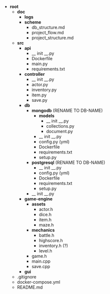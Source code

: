 - **root**
    - **doc**
        - **logs**
        - **scheme**
            - db_structure.md
            - project_flow.md
            - project_structure.md
    - **src**
        - **api**
            - __ init __.py
            - Dockerfile
            - main.py
            - requirements.txt
        - **controller**
            - __ init __.py
            - actor.py
            - inventory.py
            - item.py
            - save.py
        - **db**
            - **mongodb** (RENAME TO DB-NAME)
                - **models**
                    - __ init __.py
                    - collections.py
                    - document.py
                - __ init __.py
                - config.py  (yml)
                - Dockerfile
                - requirements.txt
                - setup.py
            - **postgresql** (RENAME TO DB-NAME)
                - __ init __.py
                - config.py  (yml)
                - Dockerfile
                - requirements.txt
                - setup.py
            - __ init __.py
        - **game-engine**
            - **assets**
                - actor.h
                - dice.h
                - item.h
                - maze.h
            - **mechanics**
                - battle.h
                - highscore.h
                - inventory.h (?)
                - level.h
            - game.h
            - main.cpp
            - save.cpp
        - **gui**
    - .gitignore
    - docker-compose.yml
    - README.md
